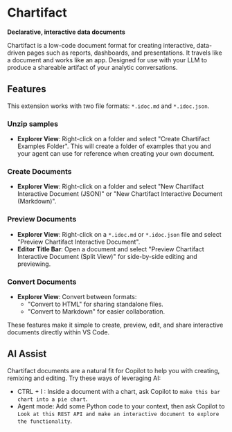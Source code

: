 # Chartifact

**Declarative, interactive data documents**

Chartifact is a low-code document format for creating interactive, data-driven pages such as reports, dashboards, and presentations. It travels like a document and works like an app. Designed for use with your LLM to produce a shareable artifact of your analytic conversations.

## Features

This extension works with two file formats: `*.idoc.md` and `*.idoc.json`.

### Unzip samples
- **Explorer View**: Right-click on a folder and select "Create Chartifact Examples Folder". This will create a folder of examples that you and your agent can use for reference when creating your own document.

### Create Documents
- **Explorer View**: Right-click on a folder and select "New Chartifact Interactive Document (JSON)" or "New Chartifact Interactive Document (Markdown)".

### Preview Documents
- **Explorer View**: Right-click on a `*.idoc.md` or `*.idoc.json` file and select "Preview Chartifact Interactive Document".
- **Editor Title Bar**: Open a document and select "Preview Chartifact Interactive Document (Split View)" for side-by-side editing and previewing.

### Convert Documents
- **Explorer View**: Convert between formats:
  - "Convert to HTML" for sharing standalone files.
  - "Convert to Markdown" for easier collaboration.

These features make it simple to create, preview, edit, and share interactive documents directly within VS Code.

## AI Assist

Chartifact documents are a natural fit for Copilot to help you with creating, remixing and editing. Try these ways of leveraging AI:
* CTRL + I : Inside a document with a chart, ask Copilot to `make this bar chart into a pie chart`.
* Agent mode: Add some Python code to your context, then ask Copilot to `Look at this REST API and make an interactive document to explore the functionality`.